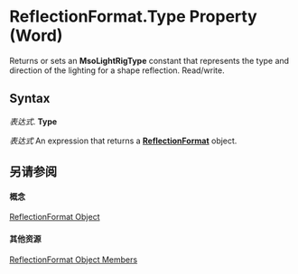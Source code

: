 
# ReflectionFormat.Type Property (Word)

Returns or sets an  **MsoLightRigType** constant that represents the type and direction of the lighting for a shape reflection. Read/write.


## Syntax

 _表达式_. **Type**

 _表达式_ An expression that returns a **[ReflectionFormat](ee2ea7a1-0671-bbd6-6a94-90f2472d704e.md)** object.


## 另请参阅


#### 概念


[ReflectionFormat Object](ee2ea7a1-0671-bbd6-6a94-90f2472d704e.md)
#### 其他资源


[ReflectionFormat Object Members](http://msdn.microsoft.com/library/0f7a4d24-53ef-d593-76d6-9cafe2b2b46e%28Office.15%29.aspx)